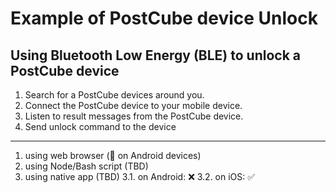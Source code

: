 # Example of PostCube device Unlock

## Using Bluetooth Low Energy (BLE) to unlock a PostCube device


1. Search for a PostCube devices around you.
2. Connect the PostCube device to your mobile device.
3. Listen to result messages from the PostCube device.
4. Send unlock command to the device

---

1. using web browser (💯 on Android devices)
2. using Node/Bash script (TBD)
3. using native app (TBD)
  3.1. on Android: ❌
  3.2. on iOS: ✅